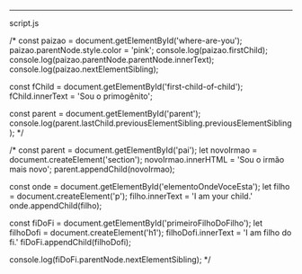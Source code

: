 <!-- <!DOCTYPE html>
<html lang="en">
<head>
    <meta charset="UTF-8">
    <meta http-equiv="X-UA-Compatible" content="IE=edge">
    <meta name="viewport" content="width=device-width, initial-scale=1.0">
    <title>Document</title>
</head>
<body>
    <main id="parent-of-parent">
        <section id="parent">
          <section id="first-child"></section>
          <section id="where-are-you">
            <section id="first-child-of-child"></section>
          </section>
          Attention!
          <section id="third-child"></section>
          <section id="fourth-and-last-child"></section>
        </section>
      </main>
      <script src="script.js"></script>
</body>
</html> -->

<!-- <!DOCTYPE html>
<html lang="en">
<head>
    <meta charset="UTF-8">
    <meta http-equiv="X-UA-Compatible" content="IE=edge">
    <meta name="viewport" content="width=device-width, initial-scale=1.0">
    <title>Document</title>
</head>
<body>
    <main id="paiDoPai">
        <section id="pai">
          <section id="primeiroFilho"></section>
          <section id="elementoOndeVoceEsta">
            <section id="primeiroFilhoDoFilho"></section>
            <section id="segundoEUltimoFilhoDoFilho"></section>
          </section>
          Atenção!
          <section id="terceiroFilho"></section>
          <section id="quartoEUltimoFilho"></section>
        </section>
      </main>
      <script src="script.js"></script>
</body>
</html> -->

------------------------------------------------------------------------------------------------------------------

script.js

/* const paizao = document.getElementById('where-are-you');
paizao.parentNode.style.color = 'pink';
console.log(paizao.firstChild);
console.log(paizao.parentNode.parentNode.innerText);
console.log(paizao.nextElementSibling);

const fChild = document.getElementById('first-child-of-child');
fChild.innerText = 'Sou o primogênito';

const parent = document.getElementById('parent');
console.log(parent.lastChild.previousElementSibling.previousElementSibling); */

/* const parent = document.getElementById('pai');
let novoIrmao = document.createElement('section');
novoIrmao.innerHTML = 'Sou o irmão mais novo';
parent.appendChild(novoIrmao);

const onde = document.getElementById('elementoOndeVoceEsta');
let filho = document.createElement('p');
filho.innerText = 'I am your child.'
onde.appendChild(filho);

const fiDoFi = document.getElementById('primeiroFilhoDoFilho');
let filhoDofi = document.createElement('h1');
filhoDofi.innerText = 'I am filho do fi.'
fiDoFi.appendChild(filhoDofi);

console.log(fiDoFi.parentNode.nextElementSibling); */

